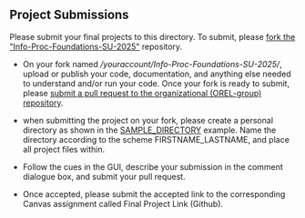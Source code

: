 ## Project Submissions

Please submit your final projects to this directory. To submit, please [fork the "Info-Proc-Foundations-SU-2025"](https://github.com/OREL-group/Info-Proc-Foundations-SU-2025/fork) repository. 

* On your fork named <i>/youraccount/Info-Proc-Foundations-SU-2025/</i>, upload or publish your code, documentation, and anything else needed to understand and/or run your code. Once your fork is ready to submit, please [submit a pull request to the organizational (OREL-group) repository](https://github.com/OREL-group/Info-Proc-Foundations-SU-2025/pulls).

* when submitting the project on your fork, please create a personal directory as shown in the [SAMPLE_DIRECTORY](https://github.com/OREL-group/Info-Proc-Foundations-SU-2025/tree/main/Project%20Submissions/SAMPLE_DIRECTORY) example. Name the directory according to the scheme FIRSTNAME_LASTNAME, and place all project files within.

* Follow the cues in the GUI, describe your submission in the comment dialogue box, and submit your pull request.

* Once accepted, please submit the accepted link to the corresponding Canvas assignment called Final Project Link (Github).
